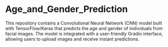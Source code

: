 # Age_and_Gender_Prediction
This repository contains a Convolutional Neural Network (CNN) model built with TensorFlow/Keras that predicts the age and gender of individuals from facial images. The model is integrated with a user-friendly Gradio interface, allowing users to upload images and receive instant predictions. 

